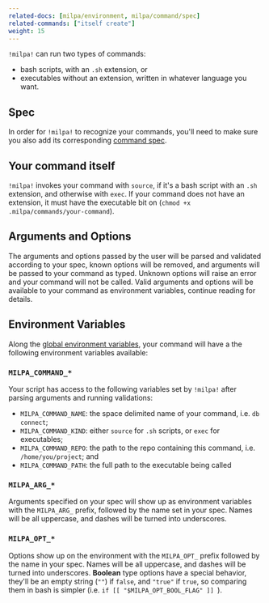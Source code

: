```yaml
---
related-docs: [milpa/environment, milpa/command/spec]
related-commands: ["itself create"]
weight: 15
---
```

`!milpa!` can run two types of commands:

- bash scripts, with an `.sh` extension, or
- executables without an extension, written in whatever language you want.

## Spec

In order for `!milpa!` to recognize your commands, you'll need to make sure you also add its corresponding [command spec](/.milpa/docs/milpa/command/spec.md).

## Your command itself

`!milpa!` invokes your command with `source`, if it's a bash script with an `.sh` extension, and otherwise with `exec`. If your command does not have an extension, it must have the executable bit on (`chmod +x .milpa/commands/your-command`).

## Arguments and Options

The arguments and options passed by the user will be parsed and validated according to your spec, known options will be removed, and arguments will be passed to your command as typed. Unknown options will raise an error and your command will not be called. Valid arguments and options will be available to your command as environment variables, continue reading for details.

## Environment Variables

Along the [global environment variables](/.milpa/docs/milpa/environment.md), your command will have a the following environment variables available:

### `MILPA_COMMAND_*`

Your script has access to the following variables set by `!milpa!` after parsing arguments and running validations:

- `MILPA_COMMAND_NAME`: the space delimited name of your command, i.e. `db connect`;
- `MILPA_COMMAND_KIND`: either `source` for `.sh` scripts, or `exec` for executables;
- `MILPA_COMMAND_REPO`: the path to the repo containing this command, i.e. `/home/you/project`; and
- `MILPA_COMMAND_PATH`: the full path to the executable being called

### `MILPA_ARG_*`

Arguments specified on your spec will show up as environment variables with the `MILPA_ARG_` prefix, followed by the name set in your spec. Names will be all uppercase, and dashes will be turned into underscores.

### `MILPA_OPT_*`

Options show up on the environment with the `MILPA_OPT_` prefix followed by the name in your spec. Names will be all uppercase, and dashes will be turned into underscores. **Boolean** type options have a special behavior, they'll be an empty string (`""`) if `false`, and `"true"` if `true`, so comparing them in bash is simpler (i.e. `if [[ "$MILPA_OPT_BOOL_FLAG" ]] `).
